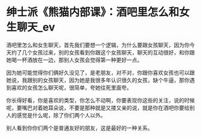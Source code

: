 # 绅士派《熊猫内部课》：酒吧里怎么和女生聊天_ev

酒吧里怎么和女生聊天，首先我们要想一个逻辑，为什么要跟女孩聊天，因为你今天约了几个女孩过来，别的女孩看到你跟这个女孩聊天，聊天的互动很好，和你跟她喝一杯酒放在一边，那别人女孩会觉得第一种更好一点。

因为她可能觉得你们俩好久没见了，是老朋友，对不对，你跟你喜欢女孩也可以跟她说，我跟别的女孩聊天，因为她是我很多年认识很久的女孩，缺个牛逼，那你遇到喜欢的女孩怎么聊天呢，很简单，夸她往死里面夸。

你长得好看，你是喜欢的类型，你怎么不动啊，你要表现你这些的关注，说的时候呢，要嘴巴对着她耳朵说，不要是那种就是又搂又亲的说，就是你在酒吧你要给别人的感觉是什么呢，除了你们两个人以外。

别人看到你你们两个是普通友好的朋友，这是最好的一种关系。